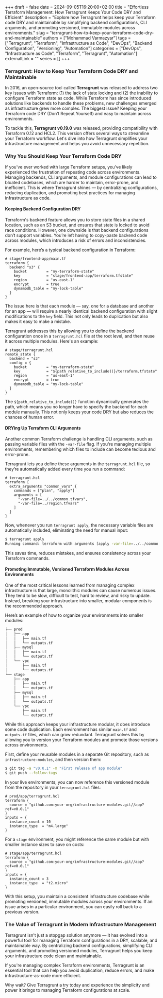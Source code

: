 +++
draft = false
date = 2024-09-05T16:20:00+02:00
title = "Effortless Terraform Management: How Terragrunt Keeps Your Code DRY and Efficient"
description = "Explore how Terragrunt helps keep your Terraform code DRY and maintainable by simplifying backend configurations, CLI arguments, and promoting versioned, immutable modules across environments."
slug = "terragrunt-how-to-keep-your-terraform-code-dry-and-maintainable"
authors = ["Mohammad Varmazyar"]
tags = ["Terragrunt", "Terraform", "Infrastructure as Code", "DevOps", "Backend Configuration", "Versioning", "Automation"]
categories = ["DevOps", "Infrastructure as Code", "Terraform", "Terragrunt", "Automation"]
externalLink = ""
series = []
+++

### Terragrunt: How to Keep Your Terraform Code DRY and Maintainable

In 2016, an open-source tool called **Terragrunt** was released to address two key issues with Terraform: (1) the lack of state locking and (2) the inability to configure Terraform state as code. While Terraform has since introduced solutions like backends to handle these problems, new challenges emerged as infrastructure grew more complex. The biggest issue? Keeping your Terraform code DRY (Don’t Repeat Yourself) and easy to maintain across environments.

To tackle this, **Terragrunt v0.19.0** was released, providing compatibility with Terraform 0.12 and HCL2. This version offers several ways to streamline your Terraform workflow. Let's dive into how Terragrunt simplifies your infrastructure management and helps you avoid unnecessary repetition.

### Why You Should Keep Your Terraform Code DRY

If you've ever worked with large Terraform setups, you've likely experienced the frustration of repeating code across environments. Managing backends, CLI arguments, and module configurations can lead to bloated codebases, which are harder to maintain, error-prone, and inefficient. This is where Terragrunt shines — by centralizing configurations, reducing duplication, and promoting best practices for managing infrastructure as code.

#### Keeping Backend Configuration DRY

Terraform's backend feature allows you to store state files in a shared location, such as an S3 bucket, and ensures that state is locked to avoid race conditions. However, one downside is that backend configurations don’t support variables. You’re left having to copy-paste backend code across modules, which introduces a risk of errors and inconsistencies.

For example, here’s a typical backend configuration in Terraform:

```hcl
# stage/frontend-app/main.tf
terraform {
  backend "s3" {
    bucket         = "my-terraform-state"
    key            = "stage/frontend-app/terraform.tfstate"
    region         = "us-east-1"
    encrypt        = true
    dynamodb_table = "my-lock-table"
  }
}
```

The issue here is that each module — say, one for a database and another for an app — will require a nearly identical backend configuration with slight modifications to the `key` field. This not only leads to duplication but also makes it easy to make a mistake.

Terragrunt addresses this by allowing you to define the backend configuration once in a `terragrunt.hcl` file at the root level, and then reuse it across multiple modules. Here's an example:

```hcl
# stage/terragrunt.hcl
remote_state {
  backend = "s3"
  config = {
    bucket         = "my-terraform-state"
    key            = "${path_relative_to_include()}/terraform.tfstate"
    region         = "us-east-1"
    encrypt        = true
    dynamodb_table = "my-lock-table"
  }
}
```

The `${path_relative_to_include()}` function dynamically generates the path, which means you no longer have to specify the backend for each module manually. This not only keeps your code DRY but also reduces the chances of human error.

#### DRYing Up Terraform CLI Arguments

Another common Terraform challenge is handling CLI arguments, such as passing variable files with the `-var-file` flag. If you're managing multiple environments, remembering which files to include can become tedious and error-prone.

Terragrunt lets you define these arguments in the `terragrunt.hcl` file, so they’re automatically added every time you run a command:

```hcl
# terragrunt.hcl
terraform {
  extra_arguments "common_vars" {
    commands = ["plan", "apply"]
    arguments = [
      "-var-file=../../common.tfvars",
      "-var-file=../region.tfvars"
    ]
  }
}
```

Now, whenever you run `terragrunt apply`, the necessary variable files are automatically included, eliminating the need for manual input:

```bash
$ terragrunt apply
Running command: terraform with arguments [apply -var-file=../../common.tfvars -var-file=../region.tfvars]
```

This saves time, reduces mistakes, and ensures consistency across your Terraform commands.

#### Promoting Immutable, Versioned Terraform Modules Across Environments

One of the most critical lessons learned from managing complex infrastructure is that large, monolithic modules can cause numerous issues. They tend to be slow, difficult to test, hard to review, and risky to update. Instead, breaking your infrastructure into smaller, modular components is the recommended approach.

Here’s an example of how to organize your environments into smaller modules:

```bash
├── prod
│   ├── app
│   │   ├── main.tf
│   │   └── outputs.tf
│   ├── mysql
│   │   ├── main.tf
│   │   └── outputs.tf
│   └── vpc
│       ├── main.tf
│       └── outputs.tf
└── stage
    ├── app
    │   ├── main.tf
    │   └── outputs.tf
    ├── mysql
    │   ├── main.tf
    │   └── outputs.tf
    └── vpc
        ├── main.tf
        └── outputs.tf
```

While this approach keeps your infrastructure modular, it does introduce some code duplication. Each environment has similar `main.tf` and `outputs.tf` files, which can grow redundant. Terragrunt solves this by allowing you to version your Terraform modules and promote those versions across environments.

First, define your reusable modules in a separate Git repository, such as `infrastructure-modules`, and then version them:

```bash
$ git tag -a "v0.0.1" -m "First release of app module"
$ git push --follow-tags
```

In your live environments, you can now reference this versioned module from the repository in your `terragrunt.hcl` files:

```hcl
# prod/app/terragrunt.hcl
terraform {
  source = "github.com:your-org/infrastructure-modules.git//app?ref=v0.0.1"
}
inputs = {
  instance_count = 10
  instance_type  = "m4.large"
}
```

For a `stage` environment, you might reference the same module but with smaller instance sizes to save on costs:

```hcl
# stage/app/terragrunt.hcl
terraform {
  source = "github.com:your-org/infrastructure-modules.git//app?ref=v0.0.1"
}
inputs = {
  instance_count = 3
  instance_type  = "t2.micro"
}
```

With this setup, you maintain a consistent infrastructure codebase while promoting versioned, immutable modules across your environments. If an issue arises in a particular environment, you can easily roll back to a previous version.

### The Value of Terragrunt in Modern Infrastructure Management

Terragrunt isn't just a stopgap solution anymore — it has evolved into a powerful tool for managing Terraform configurations in a DRY, scalable, and maintainable way. By centralizing backend configurations, simplifying CLI arguments, and promoting versioned modules, Terragrunt helps you keep your infrastructure code clean and maintainable.

If you're managing complex Terraform environments, Terragrunt is an essential tool that can help you avoid duplication, reduce errors, and make infrastructure-as-code more efficient.

Why wait? Give Terragrunt a try today and experience the simplicity and power it brings to managing Terraform configurations at scale.

